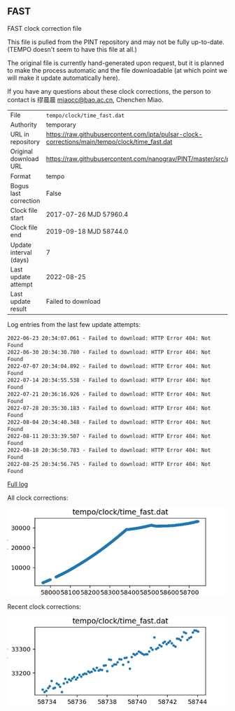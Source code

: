 
## FAST

FAST clock correction file

This file is pulled from the PINT repository and may not be fully up-to-date.
(TEMPO doesn't seem to have this file at all.)

The original file is currently hand-generated upon request, but it is
planned to make the process automatic and the file downloadable (at
which point we will make it update automatically here).

If you have any questions about these clock corrections, the person
to contact is 缪晨晨 <miaocc@bao.ac.cn>, Chenchen Miao.

|     |     |
|:--- |:--- |
| File | `tempo/clock/time_fast.dat` |
| Authority | temporary |
| URL in repository | <https://raw.githubusercontent.com/ipta/pulsar-clock-corrections/main/tempo/clock/time_fast.dat> |
| Original download URL | <https://raw.githubusercontent.com/nanograv/PINT/master/src/pint/data/runtime/time_fast.dat> |
| Format | tempo |
| Bogus last correction | False |
| Clock file start | 2017-07-26 MJD 57960.4 |
| Clock file end | 2019-09-18 MJD 58744.0 |
| Update interval (days) | 7 |
| Last update attempt | 2022-08-25 |
| Last update result | Failed to download |

Log entries from the last few update attempts:
```
2022-06-23 20:34:07.061 - Failed to download: HTTP Error 404: Not Found
2022-06-30 20:34:30.780 - Failed to download: HTTP Error 404: Not Found
2022-07-07 20:34:04.892 - Failed to download: HTTP Error 404: Not Found
2022-07-14 20:34:55.538 - Failed to download: HTTP Error 404: Not Found
2022-07-21 20:36:16.926 - Failed to download: HTTP Error 404: Not Found
2022-07-28 20:35:30.183 - Failed to download: HTTP Error 404: Not Found
2022-08-04 20:34:40.348 - Failed to download: HTTP Error 404: Not Found
2022-08-11 20:33:39.507 - Failed to download: HTTP Error 404: Not Found
2022-08-18 20:36:50.783 - Failed to download: HTTP Error 404: Not Found
2022-08-25 20:34:56.745 - Failed to download: HTTP Error 404: Not Found
```
[Full log](https://raw.githubusercontent.com/ipta/pulsar-clock-corrections/main/log/tempo/clock/time_fast.dat.log)


All clock corrections:

![plot of all clock corrections](time_fast.dat.png "All corrections")

Recent clock corrections:

![plot of recent clock corrections](time_fast.dat.short.png "Recent corrections")

